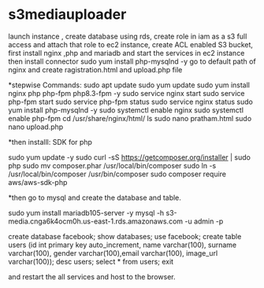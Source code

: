 # s3mediauploader

launch instance ,
create database using rds, 
create role in iam as a s3 full access and attach that role to ec2 instance, 
create ACL enabled S3 bucket,
first install nginx ,php and mariadb and start the services in ec2 instance then install connector
sudo yum install php-mysqlnd -y 
go to default path of nginx and create ragistration.html and upload.php file

*stepwise Commands:
     sudo apt update
     sudo yum update
     sudo yum install nginx php php-fpm php8.3-fpm -y
     sudo service nginx start
     sudo service php-fpm start
     sudo service php-fpm status
     sudo service nginx status
     sudo yum install php-mysqlnd -y
     sudo systemctl enable nginx
     sudo systemctl enable php-fpm
     cd /usr/share/nginx/html/
     ls
     sudo nano pratham.html
     sudo nano upload.php


*then installl: SDK  for php

 sudo yum update -y
sudo curl -sS https://getcomposer.org/installer | sudo php
sudo mv composer.phar /usr/local/bin/composer
sudo ln -s /usr/local/bin/composer /usr/bin/composer
sudo composer require aws/aws-sdk-php

*then go to mysql and create the database and table.

   sudo yum install mariadb105-server -y
   mysql -h s3-media.cnga6k4ocm0h.us-east-1.rds.amazonaws.com -u admin -p


create database facebook;
show databases;
use facebook;
create table users (id int primary key auto_increment, name varchar(100), surname varchar(100), gender varchar(100),email varchar(100), image_url varchar(100));
desc users;
select * from users;
exit

and restart the all services and host to the browser.
